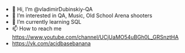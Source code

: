 - 👋 Hi, I’m @vladimirDubinskiy-QA
- 👀 I’m interested in QA, Music, Old School Arena shooters
- 🌱 I’m currently learning SQL
- 📫 How to reach me https://www.youtube.com/channel/UCjUaMO54uBGh0L_GRSnztHA
-    https://vk.com/acidbasebanana
<!---
vladimirDubinskiy-QA/vladimirDubinskiy-QA is a ✨ special ✨ repository because its `README.md` (this file) appears on your GitHub profile.
You can click the Preview link to take a look at your changes.
--->
